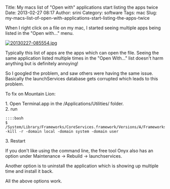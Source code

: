 Title: My macs list of "Open with" applications start listing the apps twice
Date: 2013-02-27 08:17
Author: srini
Category: software
Tags: mac
Slug: my-macs-list-of-open-with-applications-start-listing-the-apps-twice

When I right click on a file on my mac, I started seeing multiple apps
being listed in the "Open with..." menu.

[![20130227-085554.jpg]({filename}/wp-content/uploads/2013/02/20130227-085554.jpg)]({filename}/wp-content/uploads/2013/02/20130227-085554.jpg)

Typically this list of apps are the apps which can open the file. Seeing
the same application listed multiple times in the "Open With..." list
doesn't harm anything but is definitely annoying!

So I googled the problem, and saw others were having the same issue.
Basically the launchServices database gets corrupted which leads to this
problem.

To fix on Mountain Lion:

1\. Open Terminal.app in the /Applications/Utilities/ folder.  
2\. run

    ::::bash
    $ /System/Library/Frameworks/CoreServices.framework/Versions/A/Frameworks/LaunchServices.framework/Versions/A/Support/lsregister -kill -r -domain local -domain system -domain user  

3\. Restart

If you don't like using the command line, the free tool Onyx also has an
option under Maintenance -> Rebuild -> launchservices.

Another option is to uninstall the application which is showing up
multiple time and install it back.

All the above options work.
